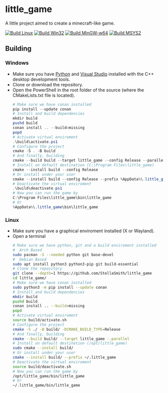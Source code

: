 # little_game
A little project aimed to create a minecraft-like game.

[![Build Linux](https://github.com/StellaSmith/little_game/actions/workflows/linux.yml/badge.svg)](https://github.com/StellaSmith/little_game/actions/workflows/linux.yml)
[![Build Win32](https://github.com/StellaSmith/little_game/actions/workflows/win32.yml/badge.svg)](https://github.com/StellaSmith/little_game/actions/workflows/win32.yml)
[![Build MinGW-w64](https://github.com/StellaSmith/little_game/actions/workflows/mingw.yml/badge.svg)](https://github.com/StellaSmith/little_game/actions/workflows/mingw.yml)
[![Build MSYS2](https://github.com/StellaSmith/little_game/actions/workflows/msys2.yml/badge.svg)](https://github.com/StellaSmith/little_game/actions/workflows/msys2.yml)

## Building
### Windows
- Make sure you have [Python](https://www.python.org/downloads/windows/) and [Visual Studio](https://visualstudio.microsoft.com/) installed with the C++ desktop development tools.
- Clone or download the repository.
- Open the PowerShell in the root folder of the source (where the CMakeLists.txt file is located).
  ```powershell
  # Make sure we have conan installed
  pip install --update conan
  # Install and build dependencies
  mkdir build
  pushd build
  conan install .. --build=missing
  popd
  # Activate virtual enviroment
  .\build\activate.ps1
  # Configure the project
  cmake -S . -B build
  # And finally, building
  cmake --build build --target little_game --config Release --parallel
  # Install on default destination (C:\Program Files\little_game)
  cmake --install build --config Release
  # Or install under your user
  cmake --install build --config Release --prefix %AppData%\.little_game
  # Deactivate the virtual enviroment
  .\build\deactivate.ps1
  # Now you can run the game by
  C:\Program Files\little_game\bin\little_game
  # Or
  %AppData%\.little_game\bin\little_game
  ```
### Linux
- Make sure you have a graphical enviroment installed (X or Wayland).
- Open a terminal
  ```bash
  # Make sure we have python, git and a build enviroment installed
  #  Arch Based
  sudo pacman -S --needed python git base-devel
  #  Debian Based
  sudo apt install python3 python3-pip git build-essential
  # Clone the repository
  git clone --depth=1 https://github.com/StellaSmith/little_game
  cd little_game/
  # Make sure we have conan installed
  sudo python3 -m pip install --update conan
  # Install and build dependencies
  mkdir build
  pushd build
  conan install .. --build=missing
  popd
  # Activate virtual enviroment
  source build/activate.sh
  # Configure the project
  cmake -S ./ -B build/ -DCMAKE_BUILD_TYPE=Release
  # And finally, building
  cmake --build build/ --target little_game --parallel
  # Install on default destination (/opt/little_game)
  sudo cmake --install build/
  # Or install under your user
  cmake --install build/ --prefix ~/.little_game
  # Deactivate the virtual enviroment
  source build/deactivate.sh
  # Now you can run the game by
  /opt/little_game/bin/little_game
  # Or
  ~/.little_game/bin/little_game
  ```